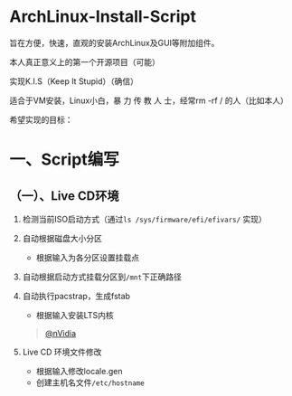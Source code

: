# ArchLinux-Install-Script
旨在方便，快速，直观的安装ArchLinux及GUI等附加组件。

本人真正意义上的第一个开源项目（可能）

实现K.I.S（Keep It Stupid）（确信）

适合于VM安装，Linux小白，暴 力 传 教 人 士，经常rm -rf / 的人（比如本人）

希望实现的目标：
# 一、Script编写
## （一）、Live CD环境
1. 检测当前ISO启动方式（通过``` ls /sys/firmware/efi/efivars/ ``` 实现）

2. 自动根据磁盘大小分区
  
    - 根据输入为各分区设置挂载点

3. 自动根据启动方式挂载分区到```/mnt```下正确路径

4. 自动执行pacstrap，生成fstab

   - 根据输入安装LTS内核 
   > [@nVidia](https://www.archlinux.org/news/nvidia-45528-is-incompatible-with-linux-59/)
5. Live CD 环境文件修改
    - 根据输入修改locale.gen
    - 创建主机名文件```/etc/hostname```
